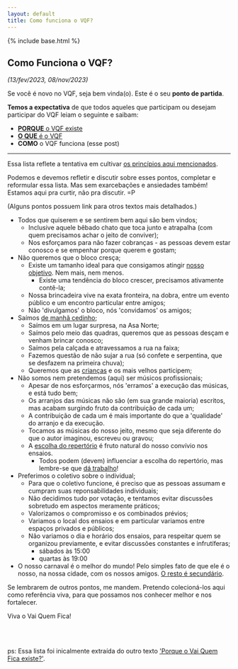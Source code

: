 ```yaml
---
layout: default
title: Como funciona o VQF?
---
```

{% include base.html %}

## Como Funciona o VQF?
_(13/fev/2023, 08/nov/2023)_


Se você é novo no VQF, seja bem vinda(o). Este é o seu **ponto de partida**.

**Temos a expectativa** de que todos aqueles que participam ou desejam participar do VQF leiam o seguinte e saibam:

- [**PORQUE** o VQF existe]({{base}}/razao_de_ser)
- [**O QUE** é o VQF]({{base}}/o_que_eh)
- **COMO** o VQF funciona (esse post)

----

Essa lista reflete a tentativa em cultivar [os princípios aqui mencionados]({{base}}/razao_de_ser).

Podemos e devemos refletir e discutir sobre esses pontos, completar e reformular essa lista.
Mas sem exarcebações e ansiedades também! Estamos aqui pra curtir, não pra discutir. =P

(Alguns pontos possuem link para otros textos mais detalhados.)

- Todos que quiserem e se sentirem bem aqui são bem vindos;
  - Inclusive aquele bêbado chato que toca junto e atrapalha (com quem precisamos achar o jeito de conviver);
  - Nos esforçamos para não fazer cobranças - as pessoas devem estar conosco e se empenhar porque querem e gostam;
- Não queremos que o bloco cresça;
  - Existe um tamanho ideal para que consigamos atingir [nosso objetivo]({{base}}/razao_de_ser). Nem mais, nem menos.
    - Existe uma tendência do bloco crescer, precisamos ativamente contê-la;
  - Nossa brincadeira vive na exata fronteira, na dobra, entre um evento público e um encontro particular entre amigos;
  - Não 'divulgamos' o bloco, nós 'convidamos' os amigos;
- Saímos [de manhã cedinho]({{base}}/2015/02/10/horario-da-concentracao);
  - Saímos em um lugar surpresa, na Asa Norte;
  - Saímos pelo meio das quadras, queremos que as pessoas desçam e venham brincar conosco;
  - Saímos pela calçada e atravessamos a rua na faixa;
  - Fazemos questão de não sujar a rua (só confete e serpentina, que se desfazem na primeira chuva);
  - Queremos que as [crianças]({{base}}/2015/02/02/carnaval-com-criancas) e os mais velhos participem;
- Não somos nem pretendemos (aqui) ser músicos profissionais;
  - Apesar de nos esforçarmos, nós 'erramos' a execução das músicas, e está tudo bem;
  - Os arranjos das músicas não são (em sua grande maioria) escritos, mas acabam surgindo fruto da contribuição de cada um;
  - A contribuição de cada um é mais importante do que a 'qualidade' do arranjo e da execução.
  - Tocamos as músicas do nosso jeito, mesmo que seja diferente do que o autor imaginou, escreveu ou gravou;
  - A [escolha do repertório]({{base}}/escolha_repertorio) é fruto natural do nosso convívio nos ensaios.
    - Todos podem (devem) influenciar a escolha do repertório, mas lembre-se que [dá trabalho]({{base}}/escolha_repertorio)!
- Preferimos o coletivo sobre o individual;
  - Para que o coletivo funcione, é preciso que as pessoas assumam e cumpram suas reponsabilidades individuais;
  - Não decidimos tudo por votação, e tentamos evitar discussões sobretudo em aspectos meramente práticos;
  - Valorizamos o compromisso e os combinados prévios;
  - Variamos o local dos ensaios e em particular variamos entre espaços privados e públicos;
  - Não variamos o dia e horário dos ensaios, para respeitar quem se organizou previamente, e evitar discussões constantes e infrutíferas;
    - sábados às 15:00
    - quartas às 19:00
- O nosso carnaval é o melhor do mundo! Pelo simples fato de que ele é o nosso, na nossa cidade, com os nossos amigos. [O resto é secundário]({{base}}/razao_de_ser).

Se lembrarem de outros pontos, me mandem. Pretendo colecioná-los aqui como referência viva, para que possamos nos conhecer melhor e nos fortalecer.

Viva o Vai Quem Fica!


<br/>
<br/>

ps: Essa lista foi inicalmente extraída do outro texto ['Porque o Vai Quem Fica existe?'](razao_de_ser).


<br/>
<br/>
<br/>
<br/>